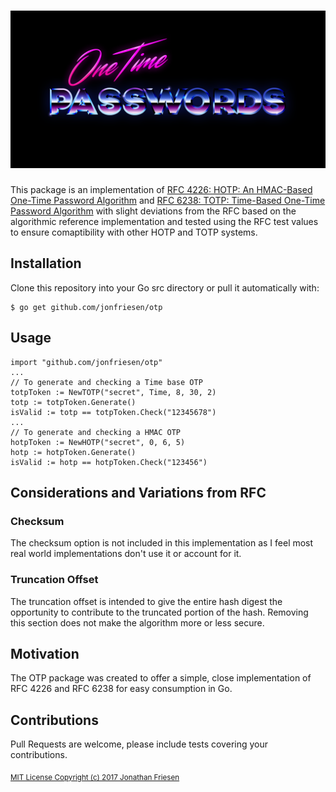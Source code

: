 # ![OneTimePasswords](media/otp_logo.png)

This package is an implementation of [RFC 4226: HOTP: An HMAC-Based One-Time Password Algorithm](https://tools.ietf.org/html/rfc4226) and [RFC 6238: TOTP: Time-Based One-Time Password Algorithm](https://tools.ietf.org/html/rfc6238) with slight deviations from the RFC based on the algorithmic reference implementation and tested using the RFC test values to ensure comaptibility with other HOTP and TOTP systems. 

## Installation

Clone this repository into your Go src directory or pull it automatically with:

```
$ go get github.com/jonfriesen/otp
```

## Usage
```
import "github.com/jonfriesen/otp"
...
// To generate and checking a Time base OTP
totpToken := NewTOTP("secret", Time, 8, 30, 2)
totp := totpToken.Generate()
isValid := totp == totpToken.Check("12345678")
...
// To generate and checking a HMAC OTP 
hotpToken := NewHOTP("secret", 0, 6, 5)
hotp := hotpToken.Generate()
isValid := hotp == hotpToken.Check("123456")
```

## Considerations and Variations from RFC
### Checksum
The checksum option is not included in this implementation as I feel most real world implementations don't use it or account for it. 

### Truncation Offset
The truncation offset is intended to give the entire hash digest the opportunity to contribute to the truncated portion of the hash. Removing this section does not make the algorithm more or less secure.

## Motivation
The OTP package was created to offer a simple, close implementation of RFC 4226 and RFC 6238 for easy consumption in Go.

## Contributions
Pull Requests are welcome, please include tests covering your contributions. 


<sub>[MIT License Copyright (c) 2017 Jonathan Friesen](./LICENSE)</sub>